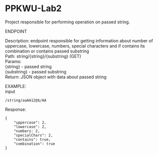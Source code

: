 # PPKWU-Lab2

Project responsible for performing operation on passed string.

ENDPOINT  

Description: endpoint responsible for getting information about number of uppercase, lowercase, numbers, special characters and if contains its combination or contains passed substring  
Path: string/{string}/{substring} (GET)  
Params:  
    {string} - passed string   
    {substring} - passed substring   
Return: JSON object with data about passed string  

EXAMPLE:  
input  
```
/string/aaAA12@$/AA  
```

Response:  
```
{  
    "uppercase": 2,    
    "lowercase": 2,  
    "numbers: 2,  
    "specialChars": 2,  
    "contains": true,  
    "combination": true
}   
```
